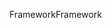 <span data-ttu-id="d4ac3-101">Framework</span><span class="sxs-lookup"><span data-stu-id="d4ac3-101">Framework</span></span>